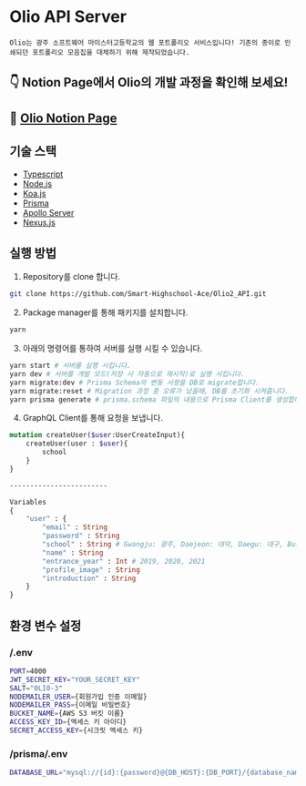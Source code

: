 # Olio API Server

`Olio는 광주 소프트웨어 마이스터고등학교의 웹 포트폴리오 서비스입니다! 기존의 종이로 인쇄되던 포트폴리오 모음집을 대체하기 위해 제작되었습니다.`

## 👇 Notion Page에서 Olio의 개발 과정을 확인해 보세요!

## 📗 [Olio Notion Page](https://www.notion.so/Olio_Dev-976dcf18b82146878c192994a35600f5)

## 기술 스택

- [Typescript](https://www.typescriptlang.org/)
- [Node.js](https://nodejs.org/)
- [Koa.js](https://koajs.com/)
- [Prisma](https://www.prisma.io/)
- [Apollo Server](https://www.apollographql.com/)
- [Nexus.js](https://nexusjs.org/)

## 실행 방법

1. Repository를 clone 합니다.

```sh
git clone https://github.com/Smart-Highschool-Ace/Olio2_API.git
```

2. Package manager를 통해 패키지를 설치합니다.

```sh
yarn
```

3. 아래의 명령어를 통하여 서버를 실행 시킬 수 있습니다.

```sh
yarn start # 서버를 실행 시킵니다.
yarn dev # 서버를 개발 모드(저장 시 자동으로 재시작)로 실행 시킵니다.
yarn migrate:dev # Prisma Schema의 변동 사항을 DB로 migrate합니다.
yarn migrate:reset # Migration 과정 중 오류가 났을때, DB를 초기화 시켜줍니다.
yarn prisma generate # prisma.schema 파일의 내용으로 Prisma Client를 생성합니다 (서버 실행전 1회 필수!, migrate:dev 명령어에 포함되어있습니다.)
```

4. GraphQL Client를 통해 요청을 보냅니다.

```GraphQL
mutation createUser($user:UserCreateInput){
	createUser(user : $user){
        school
    }
}

------------------------

Variables
{
	"user" : {
		"email" : String
		"password" : String
		"school" : String # Gwangju: 광주, Daejeon: 대덕, Daegu: 대구, Busan: 부산
		"name" : String
		"entrance_year" : Int # 2019, 2020, 2021
		"profile_image" : String
		"introduction" : String
	}
}
```

## 환경 변수 설정

### /.env

```sh
PORT=4000
JWT_SECRET_KEY="YOUR_SECRET_KEY"
SALT="0LI0-3"
NODEMAILER_USER={회원가입 인증 이메일}
NODEMAILER_PASS={이메일 비밀번호}
BUCKET_NAME={AWS S3 버킷 이름}
ACCESS_KEY_ID={엑세스 키 아이디}
SECRET_ACCESS_KEY={시크릿 엑세스 키}
```

### /prisma/.env

```sh
DATABASE_URL="mysql://{id}:{password}@{DB_HOST}:{DB_PORT}/{database_name}"
```
